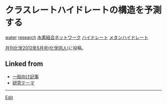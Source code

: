 # クラスレートハイドレートの構造を予測する

[water](water.md) [research](research.md) [水素結合ネットワーク](水素結合ネットワーク.md) [ハイドレート](ハイドレート.md) [メタンハイドレート](メタンハイドレート.md)

[月刊化学2012年5月号(化学同人)](https://www.kagakudojin.co.jp/book/b100534.html)に投稿。



## Linked from

* [一般向け記事](一般向け記事.md)
* [研究テーマ](研究テーマ.md)


----
[Edit](https://github.com/vitroid/vitroid.github.io/edit/master/MD/クラスレートハイドレートの構造を予測する.md)
